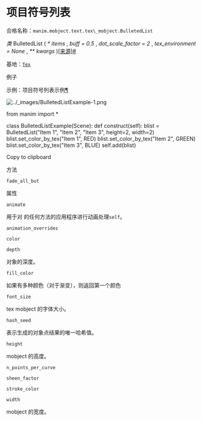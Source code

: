 # 项目符号列表

合格名称：`manim.mobject.text.tex\_mobject.BulletedList`

_类_ BulletedList ( _\* items_ , _buff = 0.5_ , _dot_scale_factor = 2_ , _tex_environment = None_ , _\*\* kwargs_ )[\[来源\]](../_modules/manim/mobject/text/tex_mobject.html#BulletedList)[#](#manim.mobject.text.tex_mobject.BulletedList "此定义的固定链接")

基地：[`Tex`](manim.mobject.text.tex_mobject.Tex.html#manim.mobject.text.tex_mobject.Tex "manim.mobject.text.tex_mobject.Tex")

例子

示例：项目符号列表示例[¶](#bulletedlistexample)

![../_images/BulletedListExample-1.png](../_images/BulletedListExample-1.png)

from manim import \*

class BulletedListExample(Scene):
def construct(self):
blist = BulletedList("Item 1", "Item 2", "Item 3", height=2, width=2)
blist.set_color_by_tex("Item 1", RED)
blist.set_color_by_tex("Item 2", GREEN)
blist.set_color_by_tex("Item 3", BLUE)
self.add(blist)

Copy to clipboard

方法

`fade_all_but`

属性

`animate`

用于对 的任何方法的应用程序进行动画处理`self`。

`animation_overrides`

`color`

`depth`

对象的深度。

`fill_color`

如果有多种颜色（对于渐变），则返回第一个颜色

`font_size`

tex mobject 的字体大小。

`hash_seed`

表示生成的对象点结果的唯一哈希值。

`height`

mobject 的高度。

`n_points_per_curve`

`sheen_factor`

`stroke_color`

`width`

mobject 的宽度。
